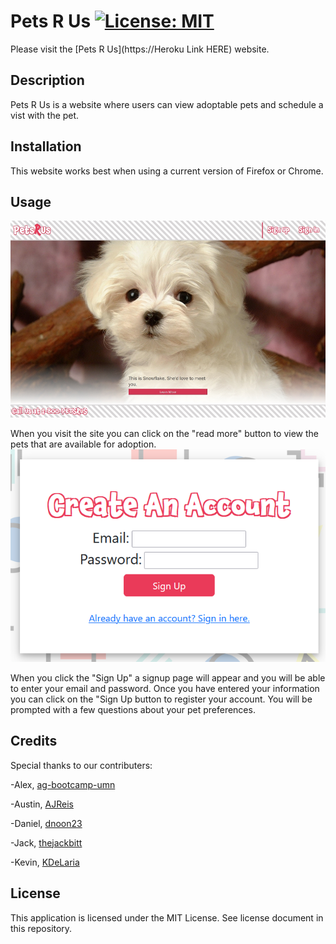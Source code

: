 # Pets R Us [![License: MIT](https://img.shields.io/badge/License-MIT-yellow.svg)](https://opensource.org/licenses/MIT)
Please visit the [Pets R Us](https://Heroku Link HERE) website.

## Description
Pets R Us is a website where users can view adoptable pets and schedule a vist with the pet.

## Installation
This website works best when using a current version of Firefox or Chrome.

## Usage
![homepage](./public/images/screenshot1.jpg)

When you visit the site you can click on the "read more" button to view the pets that are available for adoption.  
![signup page](./public/images/screenshot2.png)

When you click the "Sign Up" a signup page will appear and you will be able to enter your email and password. Once you have entered your information you can  click on the "Sign Up button to register your account.  You will be prompted with a few questions about your pet preferences. 

## Credits
Special thanks to our contributers:

-Alex, [ag-bootcamp-umn](https://github.com/ag-bootcamp-umn)

-Austin, [AJReis](https://github.com/AJRies)

-Daniel, [dnoon23](https://github.com/dnoon23)

-Jack, [thejackbitt](https://github.com/thejackbitt)

-Kevin, [KDeLaria](https://github.com/KDeLaria)

## License
This application is licensed under the MIT License.  See license document in this repository.
